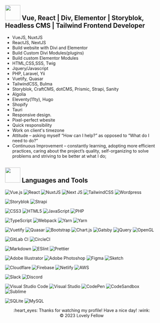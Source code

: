 
## <img src="https://raw.githubusercontent.com/nixin72/nixin72/master/wave.gif" width="50px"></img> Vue, React | Div, Elementor | Storyblok, Headless CMS | Tailwind Frontend Developer 

- VueJS, NuxtJS
- ReactJS, NextJS
- Build website with Divi and Elementor 
- Build Custom Divi Modules(plugins)
- Build custom Elementor Modules
- HTML,CSS,SSS, Twig
- Jquery/Javascript
- PHP, Laravel, Yii
- Vuetify, Quasar
- TailwindCSS, Bulma
- Storyblok, CraftCMS, dotCMS, Prismic, Strapi, Sanity
- Algolia
- Eleventy(11ty), Hugo
- Shopify
- Tauri
- Responsive design.
- Pixel-perfect wbesite
- Quick responsibility
- Work on client's timezone
- Attitude – asking myself “How can I help?” as opposed to “What do I need to do?”
- Continuous Improvement – constantly learning, adopting more efficient practices, caring about the project’s quality, self-organizing to solve problems and striving to be better at what I do;

## <img src="https://media2.giphy.com/media/QssGEmpkyEOhBCb7e1/giphy.gif?cid=ecf05e47a0n3gi1bfqntqmob8g9aid1oyj2wr3ds3mg700bl&rid=giphy.gif" width="50px"> Languages and Tools

![Vue.js](https://img.shields.io/badge/vuejs-%2335495e.svg?style=for-the-badge&logo=vuedotjs&logoColor=%234FC08D) ![React](https://img.shields.io/badge/react-%2320232a.svg?style=for-the-badge&logo=react&logoColor=%2361DAFB) ![NuxtJS](https://img.shields.io/badge/Nuxt-black?style=for-the-badge&logo=nuxt.js&logoColor=white) 	![Next JS](https://img.shields.io/badge/Next-black?style=for-the-badge&logo=next.js&logoColor=white) ![TailwindCSS](https://img.shields.io/badge/tailwindcss-%2338B2AC.svg?style=for-the-badge&logo=tailwind-css&logoColor=white) ![Wordpress](https://img.shields.io/badge/Wordpress-21759B?style=for-the-badge&logo=wordpress&logoColor=white)

![Storyblok](https://img.shields.io/badge/storybook-FF4785?style=for-the-badge&logo=storybook&logoColor=white) ![Strapi](https://img.shields.io/badge/strapi-%232E7EEA.svg?style=for-the-badge&logo=strapi&logoColor=white)

![CSS3](https://img.shields.io/badge/css3-%231572B6.svg?style=for-the-badge&logo=css3&logoColor=white) ![HTML5](https://img.shields.io/badge/html5-%23E34F26.svg?style=for-the-badge&logo=html5&logoColor=white) ![JavaScript](https://img.shields.io/badge/javascript-%23323330.svg?style=for-the-badge&logo=javascript&logoColor=%23F7DF1E) ![PHP](https://img.shields.io/badge/php-%23777BB4.svg?style=for-the-badge&logo=php&logoColor=white)

![TypeScript](https://img.shields.io/badge/typescript-%23007ACC.svg?style=for-the-badge&logo=typescript&logoColor=white) ![Webpack](https://img.shields.io/badge/webpack-%238DD6F9.svg?style=for-the-badge&logo=webpack&logoColor=black) ![Yarn](https://img.shields.io/badge/yarn-%232C8EBB.svg?style=for-the-badge&logo=yarn&logoColor=white) ![Yarn](https://img.shields.io/badge/yarn-%232C8EBB.svg?style=for-the-badge&logo=yarn&logoColor=white)

![Vuetify](https://img.shields.io/badge/Vuetify-1867C0?style=for-the-badge&logo=vuetify&logoColor=AEDDFF) ![Quasar](https://img.shields.io/badge/Quasar-1976D2?style=for-the-badge&logo=quasar&logoColor=white) ![Bootstrap](https://img.shields.io/badge/bootstrap-%23563D7C.svg?style=for-the-badge&logo=bootstrap&logoColor=white) ![Chart.js](https://img.shields.io/badge/chart.js-F5788D.svg?style=for-the-badge&logo=chart.js&logoColor=white) 	![Gatsby](https://img.shields.io/badge/Gatsby-%23663399.svg?style=for-the-badge&logo=gatsby&logoColor=white) 	![jQuery](https://img.shields.io/badge/jquery-%230769AD.svg?style=for-the-badge&logo=jquery&logoColor=white) 	![OpenGL](https://img.shields.io/badge/OpenGL-%23FFFFFF.svg?style=for-the-badge&logo=opengl)

![GitLab CI](https://img.shields.io/badge/GitLabCI-%23181717.svg?style=for-the-badge&logo=gitlab&logoColor=white) ![CircleCI](https://img.shields.io/badge/CIRCLECI-%23161616.svg?style=for-the-badge&logo=circleci&logoColor=white)

![Markdown](https://img.shields.io/badge/markdown-%23000000.svg?style=for-the-badge&logo=markdown&logoColor=white) ![ESlint](	https://img.shields.io/badge/eslint-3A33D1?style=for-the-badge&logo=eslint&logoColor=white) ![Prettier](https://img.shields.io/badge/prettier-1A2C34?style=for-the-badge&logo=prettier&logoColor=F7BA3E)

![Adobe Illustrator](https://img.shields.io/badge/adobeillustrator-%23FF9A00.svg?style=for-the-badge&logo=adobeillustrator&logoColor=white) ![Adobe Photoshop](https://img.shields.io/badge/adobephotoshop-%2331A8FF.svg?style=for-the-badge&logo=adobephotoshop&logoColor=white) ![Figma](https://img.shields.io/badge/figma-%23F24E1E.svg?style=for-the-badge&logo=figma&logoColor=white) ![Sketch](https://img.shields.io/badge/Sketch-FFB387?style=for-the-badge&logo=sketch&logoColor=black)

![Cloudflare](https://img.shields.io/badge/Cloudflare-F38020?style=for-the-badge&logo=Cloudflare&logoColor=white) ![Firebase](https://img.shields.io/badge/firebase-%23039BE5.svg?style=for-the-badge&logo=firebase) 	![Netlify](https://img.shields.io/badge/netlify-%23000000.svg?style=for-the-badge&logo=netlify&logoColor=#00C7B7) 	![AWS](https://img.shields.io/badge/AWS-%23FF9900.svg?style=for-the-badge&logo=amazon-aws&logoColor=white)

![Slack](https://img.shields.io/badge/Slack-4A154B?style=for-the-badge&logo=slack&logoColor=white) ![Discord](https://img.shields.io/badge/Discord-7289DA?style=for-the-badge&logo=discord&logoColor=white)

![Visual Studio Code](https://img.shields.io/badge/Visual%20Studio%20Code-0078d7.svg?style=for-the-badge&logo=visual-studio-code&logoColor=white) ![Visual Studio](https://img.shields.io/badge/Visual%20Studio-5C2D91.svg?style=for-the-badge&logo=visual-studio&logoColor=white) ![CodePen](https://img.shields.io/badge/CodePen-white?style=for-the-badge&logo=codepen&logoColor=black) ![CodeSandbox](https://img.shields.io/badge/Codesandbox-040404?style=for-the-badge&logo=codesandbox&logoColor=DBDBDB) ![Sublime](https://img.shields.io/badge/sublime_text-%23575757.svg?&style=for-the-badge&logo=sublime-text&logoColor=important)

![SQLite](https://img.shields.io/badge/sqlite-%2307405e.svg?style=for-the-badge&logo=sqlite&logoColor=white) ![MySQL](https://img.shields.io/badge/mysql-%2300f.svg?style=for-the-badge&logo=mysql&logoColor=white)

<div align="center">
  :heart_eyes: Thanks for watching my profile! Have a nice day! :wink: <br/>
  &copy; 2023 Lovely Fellow
</div>
